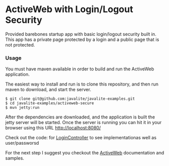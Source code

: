ActiveWeb with Login/Logout Security
===================

Provided barebones startup app with basic login/logout security built in. This app has a private page protected by a login and a public page that is not protected.

### Usage

You must have maven available in order to build and run the ActiveWeb application. 

The easiest way to install and run is to clone this repository, and then run maven to download, and start the server.

```
$ git clone git@github.com:javalite/javalite-examples.git
$ cd javalite-examples/activeweb-secure
$ mvn jetty:run
```

After the dependencies are downloaded, and the application is built the jetty server will be started.
Once the server is running you can hit it in your browser using this URL
[http://localhost:8080/](http://localhost:8080/)

Check out the code: for [LoginController](https://github.com/javalite/javalite-examples/blob/master/activeweb-secure/src/main/java/app/controllers/LoginController.java) to see implementationas well as user/passworsd

For the next step I suggest you checkout the [ActiveWeb](http://javalite.io) documentation and samples.
